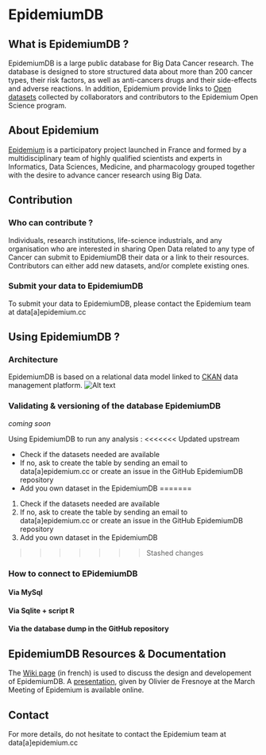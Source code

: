 # EpidemiumDB

## What is EpidemiumDB ?
EpidemiumDB is a large public database for Big Data Cancer research. The database is designed to store structured data about more than 200 cancer types, their risk factors, as well as anti-cancers drugs and their side-effects and adverse reactions.
In addition, Epidemium provide links to [Open datasets](http://data.epidemium.cc/dataset) collected by collaborators and contributors to the Epidemium Open Science program. 

## About Epidemium
[Epidemium](http://epidemium.cc) is a participatory project launched in France and formed by a multidisciplinary team of highly qualified scientists and experts in Informatics, Data Sciences, Medicine, and pharmacology grouped together with the desire to advance cancer research using Big Data.

## Contribution 
### Who can contribute ? 
Individuals, research institutions, life-science industrials, and any organisation who are interested in sharing Open Data related to any type of Cancer can submit to EpidemiumDB their data or a link to their resources. Contributors can either add new datasets, and/or complete existing ones.

### Submit your data to EpidemiumDB 
To submit your data to EpidemiumDB, please contact the Epidemium team at data[a]epidemium.cc 

## Using EpidemiumDB ?

### Architecture
EpidemiumDB is based on a relational data model linked to [CKAN](http://ckan.org) data management platform.
![Alt text](http://wiki.epidemium.cc/wiki/Fichier:EpidemiumDBarch.jpg "Optional title")

### Validating & versioning of the database EpidemiumDB
*coming soon*

Using EpidemiumDB to run any analysis : 
<<<<<<< Updated upstream
* Check if the datasets needed are available 
* If no, ask to create the table by sending an email to data[a]epidemium.cc or create an issue in the GitHub EpidemiumDB repository
* Add you own dataset in the EpidemiumDB 
=======
1. Check if the datasets needed are available 
2. If no, ask to create the table by sending an email to data[a]epidemium.cc or create an issue in the GitHub EpidemiumDB repository
3. Add you own dataset in the EpidemiumDB 
>>>>>>> Stashed changes

### How to connect to EPidemiumDB
#### Via MySql

#### Via Sqlite + script R

#### Via the database dump in the GitHub repository

## EpidemiumDB Resources & Documentation 
The [Wiki page](http://wiki.epidemium.cc/wiki/EpidemiumDB) (in french) is used to discuss the design and developement of EpidemiumDB.
A [presentation](http://wiki.epidemium.cc/wiki/Fichier:Presentation_EpidemiumDB_11032016.pdf), given by Olivier de Fresnoye at the March Meeting of Epidemium is available online.

## Contact
For more details, do not hesitate to contact the Epidemium team at data[a]epidemium.cc 

